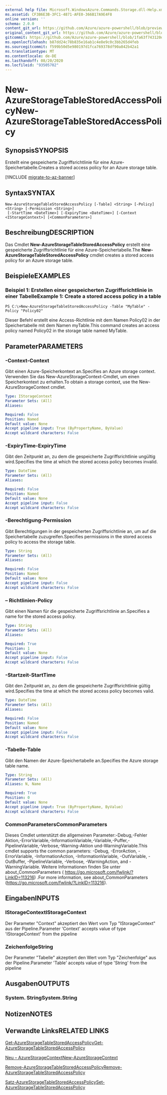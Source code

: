 ```yaml
---
external help file: Microsoft.WindowsAzure.Commands.Storage.dll-Help.xml
ms.assetid: CF3B6E3B-3FC1-4871-AFE0-366B17A9E4F8
online version: ''
schema: 2.0.0
content_git_url: https://github.com/Azure/azure-powershell/blob/preview/src/Storage/Commands.Storage/help/New-AzureStorageTableStoredAccessPolicy.md
original_content_git_url: https://github.com/Azure/azure-powershell/blob/preview/src/Storage/Commands.Storage/help/New-AzureStorageTableStoredAccessPolicy.md
gitcommit: https://github.com/Azure/azure-powershell/blob/1fa63f743120d7a7cd6cbb28ee43cd0f4c654af9
ms.openlocfilehash: b87dd24c78b835e16ab1c4e8e9c0c3bb265d4feb
ms.sourcegitcommit: f599b50d5e980197d1fca769378df90a842b42a1
ms.translationtype: MT
ms.contentlocale: de-DE
ms.lasthandoff: 08/20/2020
ms.locfileid: "93505702"
---
```

# <span data-ttu-id="aa41b-101">New-AzureStorageTableStoredAccessPolicy</span><span class="sxs-lookup"><span data-stu-id="aa41b-101">New-AzureStorageTableStoredAccessPolicy</span></span>

## <span data-ttu-id="aa41b-102">Synopsis</span><span class="sxs-lookup"><span data-stu-id="aa41b-102">SYNOPSIS</span></span>
<span data-ttu-id="aa41b-103">Erstellt eine gespeicherte Zugriffsrichtlinie für eine Azure-Speichertabelle.</span><span class="sxs-lookup"><span data-stu-id="aa41b-103">Creates a stored access policy for an Azure storage table.</span></span>

[!INCLUDE [migrate-to-az-banner](../../includes/migrate-to-az-banner.md)]

## <span data-ttu-id="aa41b-104">Syntax</span><span class="sxs-lookup"><span data-stu-id="aa41b-104">SYNTAX</span></span>

```
New-AzureStorageTableStoredAccessPolicy [-Table] <String> [-Policy] <String> [-Permission <String>]
 [-StartTime <DateTime>] [-ExpiryTime <DateTime>] [-Context <IStorageContext>] [<CommonParameters>]
```

## <span data-ttu-id="aa41b-105">Beschreibung</span><span class="sxs-lookup"><span data-stu-id="aa41b-105">DESCRIPTION</span></span>
<span data-ttu-id="aa41b-106">Das Cmdlet **New-AzureStorageTableStoredAccessPolicy** erstellt eine gespeicherte Zugriffsrichtlinie für eine Azure-Speichertabelle.</span><span class="sxs-lookup"><span data-stu-id="aa41b-106">The **New-AzureStorageTableStoredAccessPolicy** cmdlet creates a stored access policy for an Azure storage table.</span></span>

## <span data-ttu-id="aa41b-107">Beispiele</span><span class="sxs-lookup"><span data-stu-id="aa41b-107">EXAMPLES</span></span>

### <span data-ttu-id="aa41b-108">Beispiel 1: Erstellen einer gespeicherten Zugriffsrichtlinie in einer Tabelle</span><span class="sxs-lookup"><span data-stu-id="aa41b-108">Example 1: Create a stored access policy in a table</span></span>
```
PS C:\>New-AzureStorageTableStoredAccessPolicy -Table "MyTable" -Policy "Policy02"
```

<span data-ttu-id="aa41b-109">Dieser Befehl erstellt eine Access-Richtlinie mit dem Namen Policy02 in der Speichertabelle mit dem Namen myTable.</span><span class="sxs-lookup"><span data-stu-id="aa41b-109">This command creates an access policy named Policy02 in the storage table named MyTable.</span></span>

## <span data-ttu-id="aa41b-110">Parameter</span><span class="sxs-lookup"><span data-stu-id="aa41b-110">PARAMETERS</span></span>

### <span data-ttu-id="aa41b-111">-Context</span><span class="sxs-lookup"><span data-stu-id="aa41b-111">-Context</span></span>
<span data-ttu-id="aa41b-112">Gibt einen Azure-Speicherkontext an.</span><span class="sxs-lookup"><span data-stu-id="aa41b-112">Specifies an Azure storage context.</span></span>
<span data-ttu-id="aa41b-113">Verwenden Sie das New-AzureStorageContext-Cmdlet, um einen Speicherkontext zu erhalten.</span><span class="sxs-lookup"><span data-stu-id="aa41b-113">To obtain a storage context, use the New-AzureStorageContext cmdlet.</span></span>

```yaml
Type: IStorageContext
Parameter Sets: (All)
Aliases: 

Required: False
Position: Named
Default value: None
Accept pipeline input: True (ByPropertyName, ByValue)
Accept wildcard characters: False
```

### <span data-ttu-id="aa41b-114">-ExpiryTime</span><span class="sxs-lookup"><span data-stu-id="aa41b-114">-ExpiryTime</span></span>
<span data-ttu-id="aa41b-115">Gibt den Zeitpunkt an, zu dem die gespeicherte Zugriffsrichtlinie ungültig wird.</span><span class="sxs-lookup"><span data-stu-id="aa41b-115">Specifies the time at which the stored access policy becomes invalid.</span></span>

```yaml
Type: DateTime
Parameter Sets: (All)
Aliases: 

Required: False
Position: Named
Default value: None
Accept pipeline input: False
Accept wildcard characters: False
```

### <span data-ttu-id="aa41b-116">-Berechtigung</span><span class="sxs-lookup"><span data-stu-id="aa41b-116">-Permission</span></span>
<span data-ttu-id="aa41b-117">Gibt Berechtigungen in der gespeicherten Zugriffsrichtlinie an, um auf die Speichertabelle zuzugreifen.</span><span class="sxs-lookup"><span data-stu-id="aa41b-117">Specifies permissions in the stored access policy to access the storage table.</span></span>

```yaml
Type: String
Parameter Sets: (All)
Aliases: 

Required: False
Position: Named
Default value: None
Accept pipeline input: False
Accept wildcard characters: False
```

### <span data-ttu-id="aa41b-118">– Richtlinien</span><span class="sxs-lookup"><span data-stu-id="aa41b-118">-Policy</span></span>
<span data-ttu-id="aa41b-119">Gibt einen Namen für die gespeicherte Zugriffsrichtlinie an.</span><span class="sxs-lookup"><span data-stu-id="aa41b-119">Specifies a name for the stored access policy.</span></span>

```yaml
Type: String
Parameter Sets: (All)
Aliases: 

Required: True
Position: 1
Default value: None
Accept pipeline input: False
Accept wildcard characters: False
```

### <span data-ttu-id="aa41b-120">-Startzeit</span><span class="sxs-lookup"><span data-stu-id="aa41b-120">-StartTime</span></span>
<span data-ttu-id="aa41b-121">Gibt den Zeitpunkt an, zu dem die gespeicherte Zugriffsrichtlinie gültig wird.</span><span class="sxs-lookup"><span data-stu-id="aa41b-121">Specifies the time at which the stored access policy becomes valid.</span></span>

```yaml
Type: DateTime
Parameter Sets: (All)
Aliases: 

Required: False
Position: Named
Default value: None
Accept pipeline input: False
Accept wildcard characters: False
```

### <span data-ttu-id="aa41b-122">-Tabelle</span><span class="sxs-lookup"><span data-stu-id="aa41b-122">-Table</span></span>
<span data-ttu-id="aa41b-123">Gibt den Namen der Azure-Speichertabelle an.</span><span class="sxs-lookup"><span data-stu-id="aa41b-123">Specifies the Azure storage table name.</span></span>

```yaml
Type: String
Parameter Sets: (All)
Aliases: N, Name

Required: True
Position: 0
Default value: None
Accept pipeline input: True (ByPropertyName, ByValue)
Accept wildcard characters: False
```

### <span data-ttu-id="aa41b-124">CommonParameters</span><span class="sxs-lookup"><span data-stu-id="aa41b-124">CommonParameters</span></span>
<span data-ttu-id="aa41b-125">Dieses Cmdlet unterstützt die allgemeinen Parameter:-Debug,-Fehler Aktion,-ErrorVariable,-InformationVariable,-Variable,-Puffer,-PipelineVariable,-Verbose,-Warning-Aktion und-WarningVariable.</span><span class="sxs-lookup"><span data-stu-id="aa41b-125">This cmdlet supports the common parameters: -Debug, -ErrorAction, -ErrorVariable, -InformationAction, -InformationVariable, -OutVariable, -OutBuffer, -PipelineVariable, -Verbose, -WarningAction, and -WarningVariable.</span></span> <span data-ttu-id="aa41b-126">Weitere Informationen finden Sie unter about_CommonParameters ( https://go.microsoft.com/fwlink/?LinkID=113216) .</span><span class="sxs-lookup"><span data-stu-id="aa41b-126">For more information, see about_CommonParameters (https://go.microsoft.com/fwlink/?LinkID=113216).</span></span>

## <span data-ttu-id="aa41b-127">Eingaben</span><span class="sxs-lookup"><span data-stu-id="aa41b-127">INPUTS</span></span>

### <span data-ttu-id="aa41b-128">IStorageContext</span><span class="sxs-lookup"><span data-stu-id="aa41b-128">IStorageContext</span></span>

<span data-ttu-id="aa41b-129">Der Parameter "Context" akzeptiert den Wert vom Typ "IStorageContext" aus der Pipeline.</span><span class="sxs-lookup"><span data-stu-id="aa41b-129">Parameter 'Context' accepts value of type 'IStorageContext' from the pipeline</span></span>

### <span data-ttu-id="aa41b-130">Zeichenfolge</span><span class="sxs-lookup"><span data-stu-id="aa41b-130">String</span></span>

<span data-ttu-id="aa41b-131">Der Parameter "Tabelle" akzeptiert den Wert vom Typ "Zeichenfolge" aus der Pipeline.</span><span class="sxs-lookup"><span data-stu-id="aa41b-131">Parameter 'Table' accepts value of type 'String' from the pipeline</span></span>

## <span data-ttu-id="aa41b-132">Ausgaben</span><span class="sxs-lookup"><span data-stu-id="aa41b-132">OUTPUTS</span></span>

### <span data-ttu-id="aa41b-133">System. String</span><span class="sxs-lookup"><span data-stu-id="aa41b-133">System.String</span></span>

## <span data-ttu-id="aa41b-134">Notizen</span><span class="sxs-lookup"><span data-stu-id="aa41b-134">NOTES</span></span>

## <span data-ttu-id="aa41b-135">Verwandte Links</span><span class="sxs-lookup"><span data-stu-id="aa41b-135">RELATED LINKS</span></span>

[<span data-ttu-id="aa41b-136">Get-AzureStorageTableStoredAccessPolicy</span><span class="sxs-lookup"><span data-stu-id="aa41b-136">Get-AzureStorageTableStoredAccessPolicy</span></span>](./Get-AzureStorageTableStoredAccessPolicy.md)

[<span data-ttu-id="aa41b-137">Neu – AzureStorageContext</span><span class="sxs-lookup"><span data-stu-id="aa41b-137">New-AzureStorageContext</span></span>](./New-AzureStorageContext.md)

[<span data-ttu-id="aa41b-138">Remove-AzureStorageTableStoredAccessPolicy</span><span class="sxs-lookup"><span data-stu-id="aa41b-138">Remove-AzureStorageTableStoredAccessPolicy</span></span>](./Remove-AzureStorageTableStoredAccessPolicy.md)

[<span data-ttu-id="aa41b-139">Satz-AzureStorageTableStoredAccessPolicy</span><span class="sxs-lookup"><span data-stu-id="aa41b-139">Set-AzureStorageTableStoredAccessPolicy</span></span>](./Set-AzureStorageTableStoredAccessPolicy.md)


